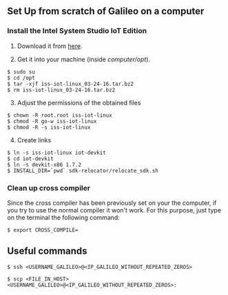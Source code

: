 ## Set Up from scratch of Galileo on a computer

### Install the Intel System Studio IoT Edition

1.  Download it from [here](https://moodle.ece.ufrgs.br/mod/url/view.php?id=676).

2.  Get it into your machine (inside *computer/opt*).

```
$ sudo su
$ cd /opt
$ tar -xjf iss-iot-linux_03-24-16.tar.bz2
$ rm iss-iot-linux_03-24-16.tar.bz2
```

3.  Adjust the permissions of the obtained files

```
$ chown -R root.root iss-iot-linux
$ chmod -R go-w iss-iot-linux
$ chmod -R -s iss-iot-linux
```

4.  Create links

```
$ ln -s iss-iot-linux iot-devkit
$ cd iot-devkit
$ ln -s devkit-x86 1.7.2
$ INSTALL_DIR=`pwd` sdk-relocator/relocate_sdk.sh
```

### Clean up cross compiler

Since the cross compiler has been previously set on your the computer, if you try to use the normal compiler it won't work. For this purpose, just type on the terminal the following command:

```
$ export CROSS_COMPILE=

```

## Useful commands

```
$ ssh <USERNAME_GALILEO>@<IP_GALILEO_WITHOUT_REPEATED_ZEROS>

```
```
$ scp <FILE_IN_HOST> <USERNAME_GALILEO>@<IP_GALILEO_WITHOUT_REPEATED_ZEROS>:

```


